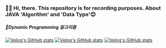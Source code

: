 ### 👋🏻 Hi, there. This repository is for recording purposes. About JAVA 'Algorithm' and 'Data Type'😊

##### 📁Dynamic Programming 알고리즘<br>
[![Velog's GitHub stats](https://velog-readme-stats.vercel.app/api/badge?name=DynamicProgramming1)](https://velog.io/@jnissi92/DynamicProgramming1)
[![Velog's GitHub stats](https://velog-readme-stats.vercel.app/api/badge?name=DynamicProgramming2)](https://velog.io/@jnissi92/DynamicProgrammin2)
[![Velog's GitHub stats](https://velog-readme-stats.vercel.app/api/badge?name=DynamicProgramming3)](https://velog.io/@jnissi92/DynamicProgramming2)

